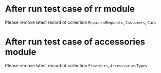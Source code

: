 # After run test case of rr module

Please remove latest record of collection `RepairedRequests`, `Customers`, `Cars`

# After run test case of accessories module

Please remove latest record of collection `Providers`, `AccesssoriesTypes`
